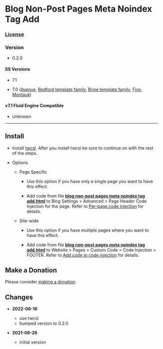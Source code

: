 # Blog Non-Post Pages Meta Noindex Tag Add

### [License][99]

### Version

  * 0.2.0

#### SS Versions

  * 7.1

  * 7.0 ([Avenue][1], [Bedford template family][2], [Brine template family][3], [Five][4], [Montauk][5])

#### v7.1 Fluid Engine Compatible

  * Unknown

---

## Install

* Install [twcsl][6]. After you install twcsl be sure to continue on with the
  rest of the steps.
  
* Options

  * Page Specific
  
    * Use this option if you have only a single page you want to have this
      effect.
      
    * Add code from file **[blog non-post pages meta noindex tag add.html][7]**
      to Blog Settings > Advanced > Page Header Code Injection for the page.
      Refer to [Per-page code injection][8] for details.
      
  * Site-wide
  
    * Use this option if you have multiple pages where you want to have this
      effect.
      
    * Add code from file **[blog non-post pages meta noindex tag add.html][7]**
      to Website > Pages > Custom Code > Code Injection > FOOTER. Refer to
      [Add code to code injection][17] for details.

## Make a Donation

Please consider [making a donation][9].

## Changes

* **2022-06-16**

  * use twcsl
  * bumped version to 0.2.0
  
* **2021-06-26**

  * initial version

[1]: https://support.squarespace.com/hc/en-us/articles/205815498-Avenue-template
[2]: https://support.squarespace.com/hc/en-us/articles/205825968-Bedford-template-family
[3]: https://support.squarespace.com/hc/en-us/articles/212512738-Brine-template-family
[4]: https://support.squarespace.com/hc/en-us/articles/206544937-Five-template
[5]: https://support.squarespace.com/hc/en-us/articles/205815568-Montauk-template-family
[6]: https://github.com/tomsWebConsulting/twcsl#install-options
[7]: blog%20non-post%20pages%20meta%20noindex%20tag%20add.html#L1
[8]: https://support.squarespace.com/hc/en-us/articles/205815908-Using-code-injection#toc-per-page-code-injection
[17]: https://support.squarespace.com/hc/en-us/articles/205815908-Using-code-injection#toc-add-code-to-code-injection
[9]: https://github.com/tomsWebConsulting/twcsl#make-a-donation
[99]: https://github.com/tomsWebConsulting/twcsl/blob/main/LICENSE.txt#L1
